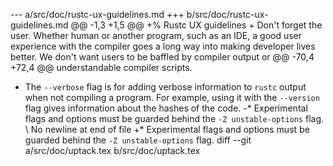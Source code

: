 --- a/src/doc/rustc-ux-guidelines.md
+++ b/src/doc/rustc-ux-guidelines.md
@@ -1,3 +1,5 @@
+% Rustc UX guidelines
+
 Don't forget the user. Whether human or another program, such as an IDE, a
 good user experience with the compiler goes a long way into making developer
 lives better. We don't want users to be baffled by compiler output or
@@ -70,4 +72,4 @@ understandable compiler scripts.
 * The `--verbose` flag is for adding verbose information to `rustc` output
 when not compiling a program. For example, using it with the `--version` flag
 gives information about the hashes of the code.
-* Experimental flags and options must be guarded behind the `-Z unstable-options` flag.
\ No newline at end of file
+* Experimental flags and options must be guarded behind the `-Z unstable-options` flag.
diff --git a/src/doc/uptack.tex b/src/doc/uptack.tex
